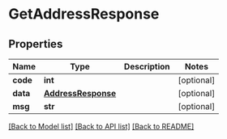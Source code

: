 # GetAddressResponse

## Properties
Name | Type | Description | Notes
------------ | ------------- | ------------- | -------------
**code** | **int** |  | [optional] 
**data** | [**AddressResponse**](AddressResponse.md) |  | [optional] 
**msg** | **str** |  | [optional] 

[[Back to Model list]](../README.md#documentation-for-models) [[Back to API list]](../README.md#documentation-for-api-endpoints) [[Back to README]](../README.md)

